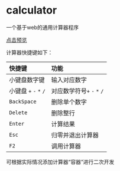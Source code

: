 # calculator
一个基于web的通用计算器程序

[点击预览](http://huangyingying.com/calculator/calcuator.html)

计算器快捷键如下：

| 快捷键                 | 功能                    |
| :------------------ | :-------------------- |
| 小键盘数字键              | 输入对应数字                |
| 小键盘 `+` `-` `*` `/` | 对应数学符号`+` `-` `*` `/` |
| `BackSpace`         | 删除单个数字                |
| `Delete`            | 删除整行                  |
| `Enter`             | 计算结果                  |
| `Esc`               | 归零并退出计算器              |
| `F2`                | 调用计算器                 |

可根据实际情况添加计算器“容器”进行二次开发
